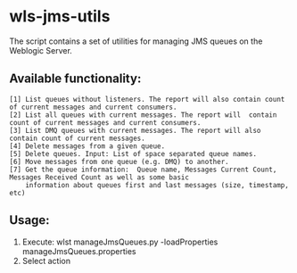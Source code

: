# wls-jms-utils

The script contains a set of utilities for managing JMS queues on the Weblogic Server.

## Available functionality:
    [1] List queues without listeners. The report will also contain count of current messages and current consumers.
    [2] List all queues with current messages. The report will  contain count of current messages and current consumers.
    [3] List DMQ queues with current messages. The report will also contain count of current messages.
    [4] Delete messages from a given queue.
    [5] Delete queues. Input: List of space separated queue names.
    [6] Move messages from one queue (e.g. DMQ) to another.
    [7] Get the queue information:  Queue name, Messages Current Count, Messages Received Count as well as some basic
        information about queues first and last messages (size, timestamp, etc)

## Usage:
1. Execute: wlst manageJmsQueues.py -loadProperties manageJmsQueues.properties
2. Select action

